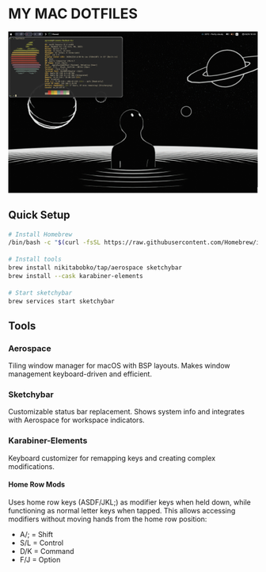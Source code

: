 # MY MAC DOTFILES

![Screenshot](Screenshot.png)

## Quick Setup

```bash
# Install Homebrew
/bin/bash -c "$(curl -fsSL https://raw.githubusercontent.com/Homebrew/install/HEAD/install.sh)"

# Install tools
brew install nikitabobko/tap/aerospace sketchybar
brew install --cask karabiner-elements

# Start sketchybar
brew services start sketchybar
```

## Tools

### Aerospace
Tiling window manager for macOS with BSP layouts. Makes window management keyboard-driven and efficient.

### Sketchybar
Customizable status bar replacement. Shows system info and integrates with Aerospace for workspace indicators.

### Karabiner-Elements
Keyboard customizer for remapping keys and creating complex modifications.

#### Home Row Mods
Uses home row keys (ASDF/JKL;) as modifier keys when held down, while functioning as normal letter keys when tapped. This allows accessing modifiers without moving hands from the home row position:
- A/; = Shift
- S/L = Control
- D/K = Command
- F/J = Option
